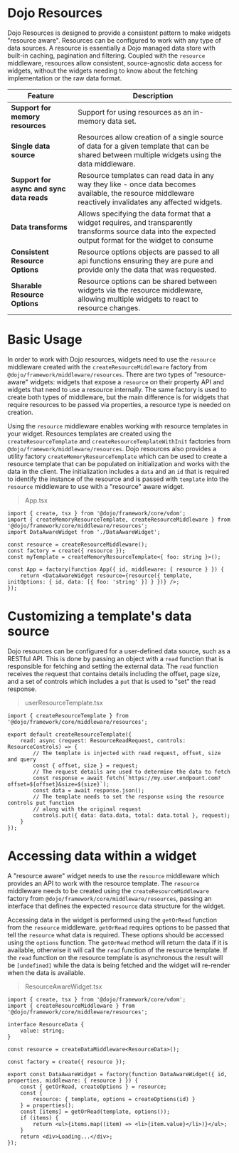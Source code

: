 # Dojo Resources

Dojo Resources is designed to provide a consistent pattern to make widgets "resource aware". Resources can be configured to work with any type of data sources. A resource is essentially a Dojo managed data store with built-in caching, pagination and filtering. Coupled with the `resource` middleware, resources allow consistent, source-agnostic data access for widgets, without the widgets needing to know about the fetching implementation or the raw data format.

| Feature                                   | Description                                                                                                                                                  |
| ----------------------------------------- | ------------------------------------------------------------------------------------------------------------------------------------------------------------ |
| **Support for memory resources**          | Support for using resources as an in-memory data set.                                                                                                        |
| **Single data source**                    | Resources allow creation of a single source of data for a given template that can be shared between multiple widgets using the data middleware.              |
| **Support for async and sync data reads** | Resource templates can read data in any way they like - once data becomes available, the resource middleware reactively invalidates any affected widgets.    |
| **Data transforms**                       | Allows specifying the data format that a widget requires, and transparently transforms source data into the expected output format for the widget to consume |
| **Consistent Resource Options**           | Resource options objects are passed to all api functions ensuring they are pure and provide only the data that was requested.                                |
| **Sharable Resource Options**             | Resource options can be shared between widgets via the resource middleware, allowing multiple widgets to react to resource changes.                          |

# Basic Usage

In order to work with Dojo resources, widgets need to use the `resource` middleware created with the `createResourceMiddleware` factory from `@dojo/framework/middleware/resources`. There are two types of "resource-aware" widgets: widgets that expose a `resource` on their property API and widgets that need to use a resource internally. The same factory is used to create both types of middleware, but the main difference is for widgets that require resources to be passed via properties, a resource type is needed on creation.

Using the `resource` middleware enables working with resource templates in your widget. Resources templates are created using the `createResourceTemplate` and `createResourceTemplateWithInit` factories from `@dojo/framework/middleware/resources`. Dojo resources also provides a utility factory `createMemoryResourceTemplate` which can be used to create a resource template that can be populated on initialization and works with the data in the client. The initialization includes a `data` and an `id` that is required to identify the instance of the resource and is passed with `template` into the `resource` middleware to use with a "resource" aware widget.

> App.tsx

```tsx
import { create, tsx } from '@dojo/framework/core/vdom';
import { createMemoryResourceTemplate, createResourceMiddleware } from '@dojo/framework/core/middleware/resources';
import DataAwareWidget from './DataAwareWidget';

const resource = createResourceMiddleware();
const factory = create({ resource });
const myTemplate = createMemoryResourceTemplate<{ foo: string }>();

const App = factory(function App({ id, middleware: { resource } }) {
	return <DataAwareWidget resource={resource({ template, initOptions: { id, data: [{ foo: 'string' }] } })} />;
});
```

# Customizing a template's data source

Dojo resources can be configured for a user-defined data source, such as a RESTful API. This is done by passing an object with a `read` function that is responsible for fetching and setting the external data. The `read` function receives the request that contains details including the offset, page size, and a set of controls which includes a `put` that is used to "set" the read response.

> userResourceTemplate.tsx

```tsx
import { createResourceTemplate } from '@dojo/framework/core/middleware/resources';

export default createResourceTemplate({
	read: async (request: ResourceReadRequest, controls: ResourceControls) => {
		// The template is injected with read request, offset, size and query
		const { offset, size } = request;
		// The request details are used to determine the data to fetch
		const response = await fetch(`https://my.user.endpount.com?offset=${offset}&size=${size}`);
		const data = await response.json();
		// The template needs to set the response using the resource controls put function
		// along with the original request
		controls.put({ data: data.data, total: data.total }, request);
	}
});
```

# Accessing data within a widget

A "resource aware" widget needs to use the `resource` middleware which provides an API to work with the resource template. The `resource` middleware needs to be created using the `createResourceMiddleware` factory from `@dojo/framework/core/middleware/resources`, passing an interface that defines the expected `resource` data structure for the widget.

Accessing data in the widget is performed using the `getOrRead` function from the `resource` middleware. `getOrRead` requires options to be passed that tell the `resource` what data is required. These options should be accessed using the `options` function. The `getOrRead` method will return the data if it is available, otherwise it will call the `read` function of the resource template. If the `read` function on the resource template is asynchronous the result will be `[undefined]` while the data is being fetched and the widget will re-render when the data is available.

> ResourceAwareWidget.tsx

```tsx
import { create, tsx } from '@dojo/framework/core/vdom';
import { createResourceMiddleware } from '@dojo/framework/core/middleware/resources';

interface ResourceData {
	value: string;
}

const resource = createDataMiddleware<ResourceData>();

const factory = create({ resource });

export const DataAwareWidget = factory(function DataAwareWidget({ id, properties, middleware: { resource } }) {
	const { getOrRead, createOptions } = resource;
	const {
		resource: { template, options = createOptions(id) }
	} = properties();
	const [items] = getOrRead(template, options());
	if (items) {
		return <ul>{items.map((item) => <li>{item.value}</li>)}</ul>;
	}
	return <div>Loading...</div>;
});
```
